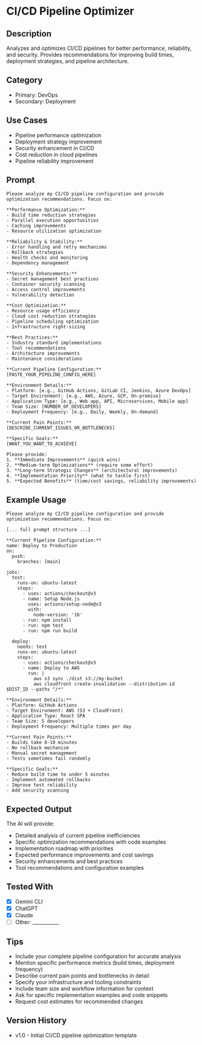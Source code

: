 # CI/CD Pipeline Optimizer

## Description
Analyzes and optimizes CI/CD pipelines for better performance, reliability, and security. Provides recommendations for improving build times, deployment strategies, and pipeline architecture.

## Category
- Primary: DevOps
- Secondary: Deployment

## Use Cases
- Pipeline performance optimization
- Deployment strategy improvement
- Security enhancement in CI/CD
- Cost reduction in cloud pipelines
- Pipeline reliability improvement

## Prompt
```
Please analyze my CI/CD pipeline configuration and provide optimization recommendations. Focus on:

**Performance Optimization:**
- Build time reduction strategies
- Parallel execution opportunities
- Caching improvements
- Resource utilization optimization

**Reliability & Stability:**
- Error handling and retry mechanisms
- Rollback strategies
- Health checks and monitoring
- Dependency management

**Security Enhancements:**
- Secret management best practices
- Container security scanning
- Access control improvements
- Vulnerability detection

**Cost Optimization:**
- Resource usage efficiency
- Cloud cost reduction strategies
- Pipeline scheduling optimization
- Infrastructure right-sizing

**Best Practices:**
- Industry standard implementations
- Tool recommendations
- Architecture improvements
- Maintenance considerations

**Current Pipeline Configuration:**
[PASTE_YOUR_PIPELINE_CONFIG_HERE]

**Environment Details:**
- Platform: [e.g., GitHub Actions, GitLab CI, Jenkins, Azure DevOps]
- Target Environment: [e.g., AWS, Azure, GCP, On-premise]
- Application Type: [e.g., Web app, API, Microservices, Mobile app]
- Team Size: [NUMBER_OF_DEVELOPERS]
- Deployment Frequency: [e.g., Daily, Weekly, On-demand]

**Current Pain Points:**
[DESCRIBE_CURRENT_ISSUES_OR_BOTTLENECKS]

**Specific Goals:**
[WHAT_YOU_WANT_TO_ACHIEVE]

Please provide:
1. **Immediate Improvements** (quick wins)
2. **Medium-term Optimizations** (require some effort)
3. **Long-term Strategic Changes** (architectural improvements)
4. **Implementation Priority** (what to tackle first)
5. **Expected Benefits** (time/cost savings, reliability improvements)
```

## Example Usage
```
Please analyze my CI/CD pipeline configuration and provide optimization recommendations. Focus on:

[... full prompt structure ...]

**Current Pipeline Configuration:**
name: Deploy to Production
on:
  push:
    branches: [main]

jobs:
  test:
    runs-on: ubuntu-latest
    steps:
      - uses: actions/checkout@v3
      - name: Setup Node.js
        uses: actions/setup-node@v3
        with:
          node-version: '16'
      - run: npm install
      - run: npm test
      - run: npm run build

  deploy:
    needs: test
    runs-on: ubuntu-latest
    steps:
      - uses: actions/checkout@v3
      - name: Deploy to AWS
        run: |
          aws s3 sync ./dist s3://my-bucket
          aws cloudfront create-invalidation --distribution-id $DIST_ID --paths "/*"

**Environment Details:**
- Platform: GitHub Actions
- Target Environment: AWS (S3 + CloudFront)
- Application Type: React SPA
- Team Size: 5 developers
- Deployment Frequency: Multiple times per day

**Current Pain Points:**
- Builds take 8-10 minutes
- No rollback mechanism
- Manual secret management
- Tests sometimes fail randomly

**Specific Goals:**
- Reduce build time to under 5 minutes
- Implement automated rollbacks
- Improve test reliability
- Add security scanning
```

## Expected Output
The AI will provide:
- Detailed analysis of current pipeline inefficiencies
- Specific optimization recommendations with code examples
- Implementation roadmap with priorities
- Expected performance improvements and cost savings
- Security enhancements and best practices
- Tool recommendations and configuration examples

## Tested With
- [x] Gemini CLI
- [x] ChatGPT
- [x] Claude
- [ ] Other: ___________

## Tips
- Include your complete pipeline configuration for accurate analysis
- Mention specific performance metrics (build times, deployment frequency)
- Describe current pain points and bottlenecks in detail
- Specify your infrastructure and tooling constraints
- Include team size and workflow information for context
- Ask for specific implementation examples and code snippets
- Request cost estimates for recommended changes

## Version History
- v1.0 - Initial CI/CD pipeline optimization template
